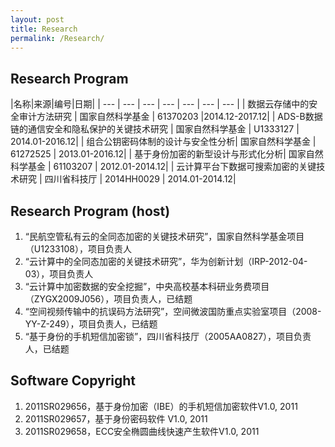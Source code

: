 ```yaml
---
layout: post
title: Research
permalink: /Research/
---
```

## Research Program

|名称|来源|编号|日期|
| --- | --- | --- | --- | --- | --- | --- |
| 数据云存储中的安全审计方法研究 | 国家自然科学基金 | 61370203 |2014.12-2017.12|
| ADS-B数据链的通信安全和隐私保护的关键技术研究 | 国家自然科学基金 | U1333127 |  2014.01-2016.12|
|  组合公钥密码体制的设计与安全性分析| 国家自然科学基金 | 61272525 |  2013.01-2016.12|
|  基于身份加密的新型设计与形式化分析| 国家自然科学基金 | 61103207 |  2012.01-2014.12|
| 云计算平台下数据可搜索加密的关键技术研究 | 四川省科技厅 | 2014HH0029 |  2014.01-2014.12|


## Research Program (host)
1.  “民航空管私有云的全同态加密的关键技术研究”，国家自然科学基金项目（U1233108），项目负责人
2. “云计算中的全同态加密的关键技术研究”，华为创新计划（IRP-2012-04-03），项目负责人 
3. “云计算中加密数据的安全挖掘”，中央高校基本科研业务费项目（ZYGX2009J056），项目负责人，已结题
4. “空间视频传输中的抗误码方法研究”，空间微波国防重点实验室项目（2008-YY-Z-249），项目负责人，已结题 
5. “基于身份的手机短信加密锁”，四川省科技厅（2005AA0827），项目负责人，已结题


## Software Copyright
1. 2011SR029656，基于身份加密（IBE）的手机短信加密软件V1.0, 2011
2. 2011SR029657，基于身份密码软件 V1.0, 2011
3. 2011SR029658，ECC安全椭圆曲线快速产生软件V1.0, 2011





